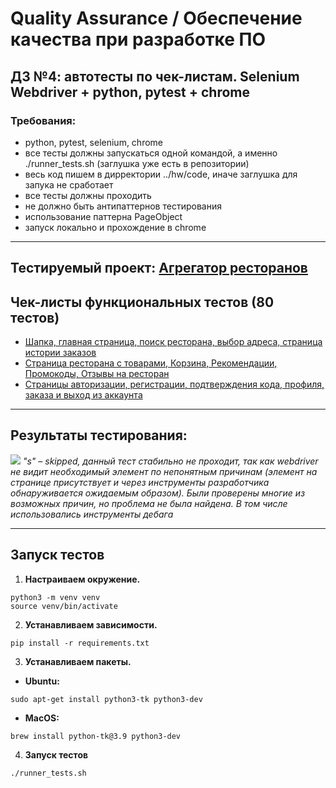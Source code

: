 # Quality Assurance / Обеспечение качества при разработке ПО
## ДЗ №4: автотесты по чек-листам. Selenium Webdriver + python, pytest + chrome

### Требования:  
- python, pytest, selenium, chrome
- все тесты должны запускаться одной командой, а именно ./runner_tests.sh (заглушка уже есть в репозитории)
- весь код пишем в дирректории ../hw/code, иначе заглушка для запука не сработает
- все тесты должны проходить
- не должно быть антипаттернов тестирования
- использование паттерна PageObject
- запуск локально и прохождение в chrome
----
## Тестируемый проект: [Агрегатор ресторанов](https://github.com/Natali-Skv/backend_2_sem_techknopark) 

## Чек-листы функциональных тестов (80 тестов)
- [Шапка, главная страница, поиск ресторана, выбор адреса, страница истории заказов](https://github.com/Natali-Skv/technopark_qa_homework-3/blob/main/VVT-i-Natali-Skvortsova.md)
- [Страница ресторана с товарами, Корзина, Рекомендации, Промокоды, Отзывы на ресторан](https://github.com/Natali-Skv/technopark_qa_homework-3/blob/main/VVT-i-Sergey-Glubev.md)
- [Cтраницы авторизации, регистрации, подтверждения кода, профиля, заказа и выход из аккаунта](https://github.com/Natali-Skv/technopark_qa_homework-3/blob/main/VVT-i-Kirill-Katashinsky.md.md)

---
## Результаты тестирования: 
![](https://user-images.githubusercontent.com/71991158/230614998-07defa07-030a-4996-8407-4b70fccfd73e.png)
*"s" – skipped, данный тест стабильно не проходит, так как webdriver не видит необходимый элемент по непонятным причинам (элемент на странице присутствует и через инструменты разработчика обнаруживается ожидаемым образом). Были проверены многие из возможных причин, но проблема не была найдена. В том числе использовались инструменты дебага* 

---

## Запуск тестов
1. **Настраиваем окружение.**
```
python3 -m venv venv
source venv/bin/activate
```

2. **Устанавливаем зависимости.**
```
pip install -r requirements.txt
```

3. **Устанавливаем пакеты.**
- **Ubuntu:**
```
sudo apt-get install python3-tk python3-dev
```
 - **MacOS:** 
```
brew install python-tk@3.9 python3-dev
```
4. **Запуск тестов**
```
./runner_tests.sh
```
